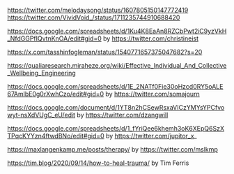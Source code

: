 
https://twitter.com/melodaysong/status/1607805150147772419
https://twitter.com/VividVoid_/status/1711235744910688420

https://docs.google.com/spreadsheets/d/1Ku4K8EaAn8RZCbPwt2iC9yzVkH_NfdGGPfIQvtnKnOA/edit#gid=0 by https://twitter.com/christineist

https://x.com/tasshinfogleman/status/1540771657375047682?s=20

https://qualiaresearch.miraheze.org/wiki/Effective_Individual_And_Collective_Wellbeing_Engineering


https://docs.google.com/spreadsheets/d/1E_2NATf0Fie30oHzcd0RY5oALE67AmlbE0g0rXwhCzo/edit#gid=0 by https://twitter.com/somajourn

https://docs.google.com/document/d/1YT8n2hCSewRsxaVICzYMYsYPCfvowyt-nsXdVUgC_eU/edit by https://twitter.com/dzangwill

https://docs.google.com/spreadsheets/d/1_fYriQee6khemh3oK6XEpQ6SzXTPqcKYYzn4ftwdBNo/edit#gid=0 by https://twitter.com/jupitor_x_

https://maxlangenkamp.me/posts/therapy/ by https://twitter.com/mslkmp

https://tim.blog/2020/09/14/how-to-heal-trauma/ by Tim Ferris
